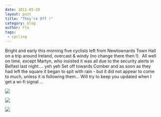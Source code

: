 ```yaml
---
date: 2011-05-28
layout: post
title: "They're Off !"
category: blog
author: Flo
tags:
 - cycling
---
```


Bright and early this morning five cyclists left from Newtownards Town Hall on a trip around Ireland, overcast & windy (no change there then !).  All well on time, except Martyn, who insisted it was all due to the security alerts in Belfast last night.... yeh yeh
Set off towards Comber and as soon as they had left the square it began to spit with rain - but it did not appear to come to much, unless it is following them...
Will try to keep you updated when I get a wi-fi signal ...

![](/images/2011/img_4735.jpg)

![](/images/2011/img_4737.jpg)

![](/images/2011/img_4739.jpg)
